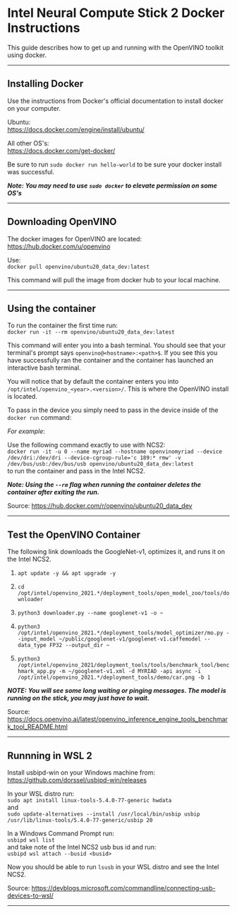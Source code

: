 # Intel Neural Compute Stick 2 Docker Instructions  

This guide describes how to get up and running with the OpenVINO toolkit using docker.

---

## Installing Docker
Use the instructions from Docker's official documentation to install docker on your computer.

Ubuntu:  
https://docs.docker.com/engine/install/ubuntu/

All other OS's:  
https://docs.docker.com/get-docker/

Be sure to run `sudo docker run hello-world` to be sure your docker install was successful.

***Note: You may need to use `sudo docker` to elevate permission on some OS's***

---

## Downloading OpenVINO
The docker images for OpenVINO are located:  
https://hub.docker.com/u/openvino

Use:  
`docker pull openvino/ubuntu20_data_dev:latest`

This command will pull the image from docker hub to your local machine.

---

## Using the container

To run the container the first time run:  
`docker run -it --rm openvino/ubuntu20_data_dev:latest`

This command will enter you into a bash terminal. You should see that your terminal's prompt says `openvino@<hostname>:<path>$`. If you see this you have successfully ran the container and the container has launched an interactive bash terminal.

You will notice that by default the container enters you into `/opt/intel/openvino_<year>.<version>/`. This is where the OpenVINO install is located.

To pass in the device you simply need to pass in the device inside of the `docker run` command:

*For example*:

Use the following command exactly to use with NCS2:  
`docker run -it -u 0 --name myriad --hostname openvinomyriad --device /dev/dri:/dev/dri --device-cgroup-rule='c 189:* rmw' -v /dev/bus/usb:/dev/bus/usb openvino/ubuntu20_data_dev:latest`  
to run the container and pass in the Intel NCS2.

***Note: Using the `--rm` flag when running the container deletes the container after exiting the run.***

Source: https://hub.docker.com/r/openvino/ubuntu20_data_dev

---

## Test the OpenVINO Container
The following link downloads the GoogleNet-v1, optimizes it, and runs it on the Intel NCS2. 

1. `apt update -y && apt upgrade -y`

2. `cd /opt/intel/openvino_2021.*/deployment_tools/open_model_zoo/tools/downloader`

3. `python3 downloader.py --name googlenet-v1 -o ~`

4. `python3 /opt/intel/openvino_2021.*/deployment_tools/model_optimizer/mo.py --input_model ~/public/googlenet-v1/googlenet-v1.caffemodel --data_type FP32 --output_dir ~`

5. `python3 /opt/intel/openvino_2021/deployment_tools/tools/benchmark_tool/benchmark_app.py -m ~/googlenet-v1.xml -d MYRIAD -api async -i /opt/intel/openvino_2021.*/deployment_tools/demo/car.png -b 1`

***NOTE: You will see some long waiting or pinging messages. The model is running on the stick, you may just have to wait.***

Source: https://docs.openvino.ai/latest/openvino_inference_engine_tools_benchmark_tool_README.html

---

## Runnning in WSL 2
Install usbipd-win on your Windows machine from: https://github.com/dorssel/usbipd-win/releases

In your WSL distro run:  
`sudo apt install linux-tools-5.4.0-77-generic hwdata`  
and  
`sudo update-alternatives --install /usr/local/bin/usbip usbip /usr/lib/linux-tools/5.4.0-77-generic/usbip 20`  

In a Windows Command Prompt run:  
`usbipd wsl list`  
and take note of the Intel NCS2 usb bus id and run:  
`usbipd wsl attach --busid <busid>`

Now you should be able to run `lsusb` in your WSL distro and see the Intel NCS2.

Source: https://devblogs.microsoft.com/commandline/connecting-usb-devices-to-wsl/

---
